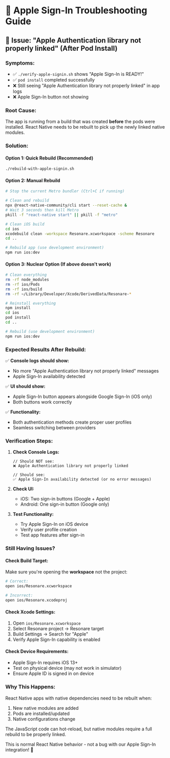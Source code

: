 # 🍎 Apple Sign-In Troubleshooting Guide

## 🚨 Issue: "Apple Authentication library not properly linked" (After Pod Install)

### **Symptoms:**
- ✅ `./verify-apple-signin.sh` shows "Apple Sign-In is READY!"
- ✅ `pod install` completed successfully
- ❌ Still seeing "Apple Authentication library not properly linked" in app logs
- ❌ Apple Sign-In button not showing

### **Root Cause:**
The app is running from a build that was created **before** the pods were installed. React Native needs to be rebuilt to pick up the newly linked native modules.

### **Solution:**

#### Option 1: Quick Rebuild (Recommended)
```bash
./rebuild-with-apple-signin.sh
```

#### Option 2: Manual Rebuild
```bash
# Stop the current Metro bundler (Ctrl+C if running)

# Clean and rebuild
npx @react-native-community/cli start --reset-cache &
# Wait 3 seconds then kill Metro
pkill -f "react-native start" || pkill -f "metro"

# Clean iOS build
cd ios
xcodebuild clean -workspace Resonare.xcworkspace -scheme Resonare
cd ..

# Rebuild app (use development environment)
npm run ios:dev
```

#### Option 3: Nuclear Option (If above doesn't work)
```bash
# Clean everything
rm -rf node_modules
rm -rf ios/Pods
rm -rf ios/build
rm -rf ~/Library/Developer/Xcode/DerivedData/Resonare-*

# Reinstall everything
npm install
cd ios
pod install
cd ..

# Rebuild (use development environment)
npm run ios:dev
```

### **Expected Results After Rebuild:**

✅ **Console logs should show:**
- No more "Apple Authentication library not properly linked" messages
- Apple Sign-In availability detected

✅ **UI should show:**
- Apple Sign-In button appears alongside Google Sign-In (iOS only)
- Both buttons work correctly

✅ **Functionality:**
- Both authentication methods create proper user profiles
- Seamless switching between providers

### **Verification Steps:**

1. **Check Console Logs:**
   ```
   // Should NOT see:
   ❌ Apple Authentication library not properly linked
   
   // Should see:
   ✅ Apple Sign-In availability detected (or no error messages)
   ```

2. **Check UI:**
   - iOS: Two sign-in buttons (Google + Apple)
   - Android: One sign-in button (Google only)

3. **Test Functionality:**
   - Try Apple Sign-In on iOS device
   - Verify user profile creation
   - Test app features after sign-in

### **Still Having Issues?**

#### Check Build Target:
Make sure you're opening the **workspace** not the project:
```bash
# Correct:
open ios/Resonare.xcworkspace

# Incorrect:
open ios/Resonare.xcodeproj
```

#### Check Xcode Settings:
1. Open `ios/Resonare.xcworkspace`
2. Select Resonare project → Resonare target
3. Build Settings → Search for "Apple"
4. Verify Apple Sign-In capability is enabled

#### Check Device Requirements:
- Apple Sign-In requires iOS 13+
- Test on physical device (may not work in simulator)
- Ensure Apple ID is signed in on device

### **Why This Happens:**

React Native apps with native dependencies need to be rebuilt when:
1. New native modules are added
2. Pods are installed/updated
3. Native configurations change

The JavaScript code can hot-reload, but native modules require a full rebuild to be properly linked.

This is normal React Native behavior - not a bug with our Apple Sign-In integration! 🍎